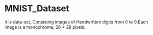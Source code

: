 # MNIST_Dataset
It is data-set, Consisting images of Handwritten digits from 0 to 9.Each image is a monochrome, 28 * 28 pixels.
